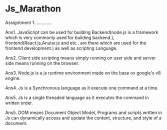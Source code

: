 # Js_Marathon
Assigntment 1..............

Ans1. JavaScript can be used for building Backend(node.js is a framework which is very commonly used for building backend.), frontend(React.js,Anular.js and etc.. are there which are used for the frontend development.) as well as scripting Language.

Ans2. Client side scripting means simply running on user side and server side means running on the browser.

Ans3. Node.js is a js runtime environment made on the base ov google's v8 engine.

Ans4. Js is a Synchronous language as it execute one command at a time.

Ans5. Js is a single threaded language as it executes the command in written order.

Ans5. DOM means Document Object Model, Programs and scripts written in Js can dynamically access and update the content, structure, and style of a document.
